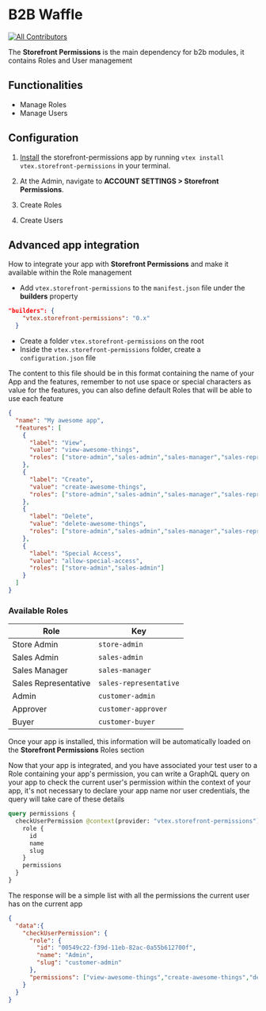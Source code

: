 # B2B Waffle

<!-- ALL-CONTRIBUTORS-BADGE:START - Do not remove or modify this section -->

[![All Contributors](https://img.shields.io/badge/all_contributors-0-orange.svg?style=flat-square)](#contributors-)

<!-- ALL-CONTRIBUTORS-BADGE:END -->

The **Storefront Permissions** is the main dependency for b2b modules, it contains Roles and User management

## Functionalities

- Manage Roles
- Manage Users

## Configuration

1. [Install](https://vtex.io/docs/recipes/development/installing-an-app/) the storefront-permissions app by running `vtex install vtex.storefront-permissions` in your terminal.
2. At the Admin, navigate to **ACCOUNT SETTINGS > Storefront Permissions**.

3. Create Roles

4. Create Users

## Advanced app integration

How to integrate your app with **Storefront Permissions** and make it available within the Role management

- Add `vtex.storefront-permissions` to the `manifest.json` file under the **builders** property

```JSON
"builders": {
    "vtex.storefront-permissions": "0.x"
  }
```

- Create a folder `vtex.storefront-permissions` on the root
- Inside the `vtex.storefront-permissions` folder, create a `configuration.json` file

The content to this file should be in this format containing the name of your App and the features, remember to not use space or special characters as value for the features, you can also define default Roles that will be able to use each feature

```JSON
{
  "name": "My awesome app",
  "features": [
    {
      "label": "View",
      "value": "view-awesome-things",
      "roles": ["store-admin","sales-admin","sales-manager","sales-representative","customer-admin","customer-approver","customer-buyer"]
    },
    {
      "label": "Create",
      "value": "create-awesome-things",
      "roles": ["store-admin","sales-admin","sales-manager","sales-representative"]
    },
    {
      "label": "Delete",
      "value": "delete-awesome-things",
      "roles": ["store-admin","sales-admin","sales-manager","sales-representative"]
    },
    {
      "label": "Special Access",
      "value": "allow-special-access",
      "roles": ["store-admin","sales-admin"]
    }
  ]
}
```

### Available Roles

| Role                 | Key                    |
| -------------------- | ---------------------- |
| Store Admin          | `store-admin`          |
| Sales Admin          | `sales-admin`          |
| Sales Manager        | `sales-manager`        |
| Sales Representative | `sales-representative` |
| Admin       | `customer-admin`       |
| Approver    | `customer-approver`    |
| Buyer       | `customer-buyer`       |

Once your app is installed, this information will be automatically loaded on the **Storefront Permissions** Roles section

Now that your app is integrated, and you have associated your test user to a Role containing your app's permission, you can write a GraphQL query on your app to check the current user's permission within the context of your app, it's not necessary to declare your app name nor user credentials, the query will take care of these details

```graphql
query permissions {
  checkUserPermission @context(provider: "vtex.storefront-permissions") {
    role {
      id
      name
      slug
    }
    permissions
  }
}
```

The response will be a simple list with all the permissions the current user has on the current app

```JSON
{
  "data":{
    "checkUserPermission": {
      "role": {
        "id": "00549c22-f39d-11eb-82ac-0a55b612700f",
        "name": "Admin",
        "slug": "customer-admin"
      },
      "permissions": ["view-awesome-things","create-awesome-things","delete-awesome-things"]
    }
  }
}
```
